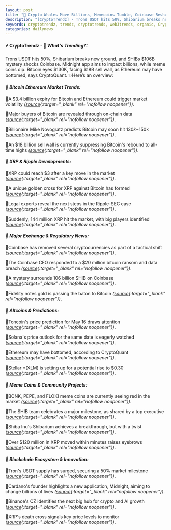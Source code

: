 ```yaml
---
layout: post
title: "🌇 Crypto Whales Move Billions, Memecoins Tumble, Coinbase Reshuffles, Bitcoin Last"
description: "[CryptoTrendz] - Trons USDT hits 50%, Shibarium breaks new ground, and SHIBs $106B mystery shocks Coinbase. Midnight app aims to impact billions, while meme coins dip. Bitcoin eyes $130K, facing $18B sell wall, as Ethereum may have bottomed, says CryptoQuant."
keywords: cryptotrendz, trendz, cryptotrends, web3trends, organic, Crypto, Analyst, Bitcoin, CEO, USDT, AI, XRP, Market, Ethereum
categories: dailynews
---
```


#### ⚡ CryptoTrendz - 📌 *What's Trending?:*

Trons USDT hits 50%, Shibarium breaks new ground, and SHIBs $106B mystery shocks Coinbase. Midnight app aims to impact billions, while meme coins dip. Bitcoin eyes $130K, facing $18B sell wall, as Ethereum may have bottomed, says CryptoQuant. ✨Here’s an overview:


#### *🔖  Bitcoin Ethereum Market Trends:*  

🔹A $3.4 billion expiry for Bitcoin and Ethereum could trigger market volatility *([source](httpss.avyag.com/n8to){:target="_blank" rel="nofollow noopener"})*.  

🔹Major buyers of Bitcoin are revealed through on-chain data *([source](https://s.avyag.com/nes5){:target="_blank" rel="nofollow noopener"})*.  

🔹Billionaire Mike Novogratz predicts Bitcoin may soon hit $130k-$150k *([source](https://s.avyag.com/m7o4){:target="_blank" rel="nofollow noopener"})*.  

🔹An $18 billion sell wall is currently suppressing Bitcoin's rebound to all-time highs *([source](https://s.avyag.com/9uwd){:target="_blank" rel="nofollow noopener"})*.  

#### *🔖  XRP & Ripple Developments:*  

🔹XRP could reach $3 after a key move in the market *([source](https://s.avyag.com/n0h4){:target="_blank" rel="nofollow noopener"})*.  

🔹A unique golden cross for XRP against Bitcoin has formed *([source](https://s.avyag.com/f0aw){:target="_blank" rel="nofollow noopener"})*.  

🔹Legal experts reveal the next steps in the Ripple-SEC case *([source](https://s.avyag.com/ou3p){:target="_blank" rel="nofollow noopener"})*.  

🔹Suddenly, 144 million XRP hit the market, with big players identified *([source](https://s.avyag.com/49aw){:target="_blank" rel="nofollow noopener"})*.  

#### *🔖  Major Exchange & Regulatory News:*  

🔹Coinbase has removed several cryptocurrencies as part of a tactical shift *([source](https://s.avyag.com/tvmh){:target="_blank" rel="nofollow noopener"})*.  

🔹The Coinbase CEO responded to a $20 million bitcoin ransom and data breach *([source](https://s.avyag.com/trlg){:target="_blank" rel="nofollow noopener"})*.  

🔹A mystery surrounds 106 billion SHIB on Coinbase *([source](https://s.avyag.com/rry8){:target="_blank" rel="nofollow noopener"})*.  

🔹Fidelity notes gold is passing the baton to Bitcoin *([source](https://s.avyag.com/vkra){:target="_blank" rel="nofollow noopener"})*.  

#### *🔖  Altcoins & Predictions:*  

🔹Toncoin's price prediction for May 16 draws attention *([source](https://s.avyag.com/vvdv){:target="_blank" rel="nofollow noopener"})*.  

🔹Solana's price outlook for the same date is eagerly watched *([source](https://s.avyag.com/9n0d){:target="_blank" rel="nofollow noopener"})*.  

🔹Ethereum may have bottomed, according to CryptoQuant *([source](https://s.avyag.com/d7i5){:target="_blank" rel="nofollow noopener"})*.  

🔹Stellar *(XLM) is setting up for a potential rise to $0.30 *([source](https://s.avyag.com/trlg){:target="_blank" rel="nofollow noopener"})*.  

#### *🔖  Meme Coins & Community Projects:*  

🔹BONK, PEPE, and FLOKI meme coins are currently seeing red in the market *([source](https://s.avyag.com/hdm0){:target="_blank" rel="nofollow noopener"})*.  

🔹The SHIB team celebrates a major milestone, as shared by a top executive *([source](https://s.avyag.com/s03i){:target="_blank" rel="nofollow noopener"})*.  

🔹Shiba Inu's Shibarium achieves a breakthrough, but with a twist *([source](https://s.avyag.com/7c9j){:target="_blank" rel="nofollow noopener"})*.  

🔹Over $120 million in XRP moved within minutes raises eyebrows *([source](https://s.avyag.com/yfol){:target="_blank" rel="nofollow noopener"})*.  

#### *🔖  Blockchain Ecosystem & Innovation:*  

🔹Tron's USDT supply has surged, securing a 50% market milestone *([source](https://s.avyag.com/rff6){:target="_blank" rel="nofollow noopener"})*.  

🔹Cardano's founder highlights a new application, Midnight, aiming to change billions of lives *([source](https://s.avyag.com/u67k){:target="_blank" rel="nofollow noopener"})*.  

🔹Binance's CZ identifies the next big hub for crypto and AI growth *([source](https://s.avyag.com/j6n5){:target="_blank" rel="nofollow noopener"})*.  

🔹XRP's death cross signals key price levels to monitor *([source](https://s.avyag.com/vdxm){:target="_blank" rel="nofollow noopener"})*.